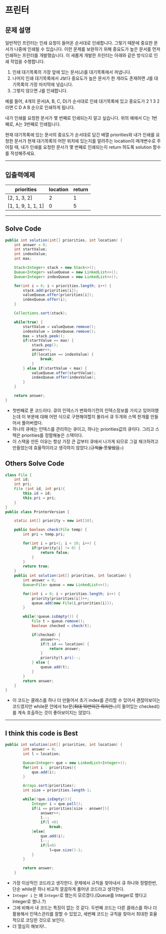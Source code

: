 # 프린터

## 문제 설명
일반적인 프린터는 인쇄 요청이 들어온 순서대로 인쇄합니다. 그렇기 때문에 중요한 문서가 나중에 인쇄될 수 있습니다. 이런 문제를 보완하기 위해 중요도가 높은 문서를 먼저 인쇄하는 프린터를 개발했습니다. 이 새롭게 개발한 프린터는 아래와 같은 방식으로 인쇄 작업을 수행합니다.

1. 인쇄 대기목록의 가장 앞에 있는 문서(J)를 대기목록에서 꺼냅니다.
2. 나머지 인쇄 대기목록에서 J보다 중요도가 높은 문서가 한 개라도 존재하면 J를 대기목록의 가장 마지막에 넣습니다.
3. 그렇지 않으면 J를 인쇄합니다.

예를 들어, 4개의 문서(A, B, C, D)가 순서대로 인쇄 대기목록에 있고 중요도가 2 1 3 2 라면 C D A B 순으로 인쇄하게 됩니다.

내가 인쇄를 요청한 문서가 몇 번째로 인쇄되는지 알고 싶습니다. 위의 예에서 C는 1번째로, A는 3번째로 인쇄됩니다.

현재 대기목록에 있는 문서의 중요도가 순서대로 담긴 배열 priorities와 내가 인쇄를 요청한 문서가 현재 대기목록의 어떤 위치에 있는지를 알려주는 location이 매개변수로 주어질 때, 내가 인쇄를 요청한 문서가 몇 번째로 인쇄되는지 return 하도록 solution 함수를 작성해주세요.

---
## 입출력예제

|priorities|location|return
-|-|-
[2, 1, 3, 2]|	2|	1
[1, 1, 9, 1, 1, 1]|	0|	5

---

## Solve Code
```java
public int solution(int[] priorities, int location) {
    int answer = 0;
    int startValue;
    int indexValue;
    int max;

    Stack<Integer> stack = new Stack<>();
    Queue<Integer> valueQueue = new LinkedList<>();
    Queue<Integer> indexQueue = new LinkedList<>();

    for(int i = 0; i < priorities.length; i++) {
        stack.add(priorities[i]);
        valueQueue.offer(priorities[i]);
        indexQueue.offer(i);
    }

    Collections.sort(stack);

    while(true) {
        startValue = valueQueue.remove();
        indexValue = indexQueue.remove();
        max = stack.peek();
        if(startValue == max) {
            stack.pop();
            answer++;
            if(location == indexValue) {
                break;
            }
        } else if(startValue < max) {
            valueQueue.offer(startValue);
            indexQueue.offer(indexValue);
        }
    }

    return answer;
}
```
- 첫번째로 푼 코드이다. 큐의 인덱스가 변화하기전의 인덱스정보를 가지고 있어야했는데 이 부분에 대해 어떤 식으로 구현해야할지 몰라서 큐 두개와 스택 한개를 만들어서 풀어버렸다.
- 하나의 큐에는 인덱스를 관리하는 큐이고, 하나는 priorities값의 큐이다. 그리고 스택은 priorities를 정렬해놓은 스택이다. 
- 이 스택을 만든 이유는 항상 가장 큰 값부터 큐에서 나가게 되므로 그걸 체크하려고 만들었는데 효율적이라고 생각하지 않았다.(~~규칙을 못찾았음..~~)

## Others Solve Code
```java
class File {
    int id;
    int pri;
    File (int id, int pri){
        this.id = id;
        this.pri = pri;
    }
}
public class PrinterVersion {

    static int[] priority = new int[10];

    public boolean check(File temp) {
        int pri = temp.pri;

        for(int i = pri+1; i < 10; i++) {
            if(priority[i] != 0) {
                return false;
            }
        }
        return true;
    }
    public int solution(int[] priorities, int location) {
        int answer = 0;
        Queue<File> queue = new LinkedList<>();

        for(int i = 0; i < priorities.length; i++) {
            priority[priorities[i]]++;
            queue.add(new File(i,priorities[i]));
        }

        while(!queue.isEmpty()) {
            File t = queue.remove();
            boolean checked = check(t);

            if(checked) {
                answer++;
                if(t.id == location) {
                    return answer;
                }
                priority[t.pri]--;
            } else {
                queue.add(t);
            }
        }
        return answer;
    }
}
```
- 이 코드는 클래스를 하나 더 만들어서 초기 index를 관리할 수 있어서 괜찮아보이는 코드였지만 while문 안에서 for문(~~최대 10번이긴 하지만..~~)이 들어있는 checked()를 계속 호출하는 것이 좋아보이지는 않았다.
---
## I think this code is Best
```java
public int solution(int[] priorities, int location) {
        int answer = 0;
        int l = location;

        Queue<Integer> que = new LinkedList<Integer>();
        for(int i : priorities){
            que.add(i);
        }

        Arrays.sort(priorities);
        int size = priorities.length-1;

        while(!que.isEmpty()){
            Integer i = que.poll();
            if(i == priorities[size - answer]){
                answer++;
                l--;
                if(l <0)
                    break;
            }else{
                que.add(i);
                l--;
                if(l<0)
                    l=que.size()-1;
            }
        }

        return answer;
    }
```
- 가장 이상적인 코드라고 생각한다. 문제에서 규칙을 찾아내서 큐 하나와 정렬한번, 단순 while문 하나 비교적 깔끔하게 풀어낸 코드라고 생각한다.
- ```Integer i``` 는 왜 ```Integer```로 했는지 모르겠다.(Queue를 Integer로 했다고 Integer로 했나..?)
- 그에 비해서 내 코드는 특징이 없는 것 같다. 두번째 코드는 다른 클래스를 하나 더 활용해서 인덱스관리를 잘할 수 있었고, 세번째 코드는 규칙을 찾아서 최대한 효율적으로 코딩한 것으로 보인다. 
- 더 열심히 해보자!..
